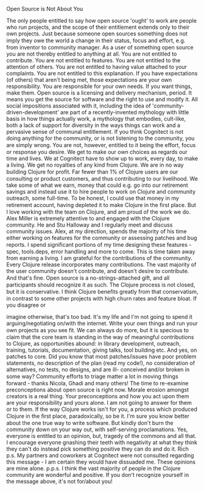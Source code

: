 
Open Source is Not About You

The only people entitled to say how open source 'ought' to work are people who run projects, and the
scope of their entitlement extends only to their own projects.
Just because someone open sources something does not imply they owe the world a change in their status,
focus and eﬀort, e.g. from inventor to community manager.
As a user of something open source you are not thereby entitled to anything at all. You are not entitled to
contribute. You are not entitled to features. You are not entitled to the attention of others. You are not
entitled to having value attached to your complaints. You are not entitled to this explanation.
If you have expectations (of others) that aren't being met, those expectations are your own responsibility.
You are responsible for your own needs. If you want things, make them.
Open source is a licensing and delivery mechanism, period. It means you get the source for software and
the right to use and modify it. All social impositions associated with it, including the idea of 'community-
driven-development' are part of a recently-invented mythology with little basis in how things actually work,
a mythology that embodies, cult-like, both a lack of support for diversity in the ways things can work and a
pervasive sense of communal entitlement.
If you think Cognitect is not doing anything for the community, or is not listening to the community, you are
simply wrong. You are not, however, entitled to it being the eﬀort, focus or response you desire. We get to
make our own choices as regards our time and lives.
We at Cognitect have to show up to work, every day, to make a living. We get no royalties of any kind from
Clojure. We are in no way building Clojure for proﬁt. Far fewer than 1% of Clojure users are our consulting
or product customers, and thus contributing to our livelihood.
We take some of what we earn, money that could e.g. go into our retirement savings and instead use it to
hire people to work on Clojure and community outreach, some full-time. To be honest, I could use that
money in my retirement account, having depleted it to make Clojure in the ﬁrst place. But I love working
with the team on Clojure, and am proud of the work we do.
Alex Miller is extremely attentive to and engaged with the Clojure community. He and Stu Halloway and I
regularly meet and discuss community issues. Alex, at my direction, spends the majority of his time either
working on features for the community or assessing patches and bug reports. I spend signiﬁcant portions
of my time designing these features - spec, tools.deps, error handling and more to come. This is time taken
away from earning a living.
I am grateful for the contributions of the community. Every Clojure release incorporates many
contributions. The vast majority of the user community doesn't contribute, and doesn't desire to
contribute. And that's ﬁne. Open source is a no-strings-attached gift, and all participants should recognize
it as such.
The Clojure process is not closed, but it is conservative. I think Clojure beneﬁts greatly from that
conservatism, in contrast to some other projects with high churn rates and feature bloat. If you disagree or

imagine otherwise, that's too bad. It's my life and I'm not going to spend it arguing/negotiating on/with the
internet. Write your own things and run your own projects as you see ﬁt.
We can always do more, but it is specious to claim that the core team is standing in the way of meaningful
contributions to Clojure, as opportunities abound: in library development, outreach, training, tutorials,
documentation, giving talks, tool building etc.
And yes, on patches to core. Did you know that most patches/issues have poor problem statements, no
description of the plan (read my code!), no consideration of alternatives, no tests, no designs, and are ill-
conceived and/or broken in some way? Community eﬀorts to triage matter a lot in moving things forward -
thanks Nicola, Ghadi and many others!
The time to re-examine preconceptions about open source is right now. Morale erosion amongst creators is
a real thing. Your preconceptions and how you act upon them are your responsibility and yours alone. I am
not going to answer for them or to them.
If the way Clojure works isn't for you, a process which produced Clojure in the ﬁrst place, paradoxically, so
be it. I'm sure you know better about the one true way to write software. But kindly don't burn the
community down on your way out, with self-serving proclamations. Yes, everyone is entitled to an opinion,
but, tragedy of the commons and all that.
I encourage everyone gnashing their teeth with negativity at what they think they can't do instead pick
something positive they can do and do it.
Rich
p.s. My partners and coworkers at Cognitect were not consulted regarding this message - I am certain they
would have dissuaded me. These opinions are mine alone.
p.p.s. I think the vast majority of people in the Clojure community are wonderful and positive. If you don't
recognize yourself in the message above, it's not for/about you!
